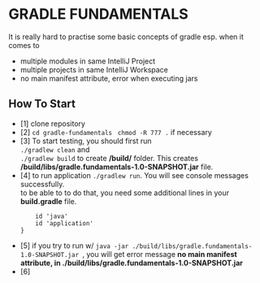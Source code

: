 # GRADLE FUNDAMENTALS

It is really hard to practise some basic concepts of gradle esp. when it comes to
* multiple modules in same IntelliJ Project
* multiple projects in same IntelliJ Workspace
* no main manifest attribute, error when executing jars

## How To Start
- [1] clone repository
- [2] `cd gradle-fundamentals `
      `chmod -R 777 .` if necessary
- [3]  To start testing, you should first run 
       <br>`./gradlew clean` and 
       <br>`./gradlew build` to create **/build/** folder. This creates **/build/libs/gradle.fundamentals-1.0-SNAPSHOT.jar** file.
- [4] to run application `./gradlew run`. You will see console messages successfully. <br>
  to be able to to do that, you need some additional lines in your **build.gradle** file.<br>
     ```plugins {
         id 'java'
         id 'application'
     }
- [5] if you try to run w/ `java -jar ./build/libs/gradle.fundamentals-1.0-SNAPSHOT.jar `, you will get error message **no main manifest attribute, in ./build/libs/gradle.fundamentals-1.0-SNAPSHOT.jar**
- [6]